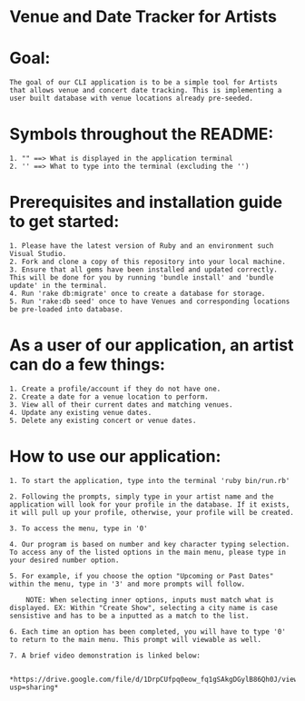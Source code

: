 # Venue and Date Tracker for Artists

# Goal: 
    The goal of our CLI application is to be a simple tool for Artists that allows venue and concert date tracking. This is implementing a user built database with venue locations already pre-seeded.

# Symbols throughout the README:
    1. "" ==> What is displayed in the application terminal
    2. '' ==> What to type into the terminal (excluding the '')

# Prerequisites and installation guide to get started:
    1. Please have the latest version of Ruby and an environment such Visual Studio.
    2. Fork and clone a copy of this repository into your local machine.
    3. Ensure that all gems have been installed and updated correctly. This will be done for you by running 'bundle install' and 'bundle update' in the terminal.
    4. Run 'rake db:migrate' once to create a database for storage.
    5. Run 'rake:db seed' once to have Venues and corresponding locations be pre-loaded into database.

# As a user of our application, an artist can do a few things:
    1. Create a profile/account if they do not have one.
    2. Create a date for a venue location to perform.
    3. View all of their current dates and matching venues.
    4. Update any existing venue dates. 
    5. Delete any existing concert or venue dates. 

# How to use our application:
    1. To start the application, type into the terminal 'ruby bin/run.rb' 

    2. Following the prompts, simply type in your artist name and the application will look for your profile in the database. If it exists, it will pull up your profile, otherwise, your profile will be created. 

    3. To access the menu, type in '0'

    4. Our program is based on number and key character typing selection. To access any of the listed options in the main menu, please type in your desired number option. 

    5. For example, if you choose the option "Upcoming or Past Dates" within the menu, type in '3' and more prompts will follow. 

        NOTE: When selecting inner options, inputs must match what is displayed. EX: Within "Create Show", selecting a city name is case sensistive and has to be a inputted as a match to the list. 

    6. Each time an option has been completed, you will have to type '0' to return to the main menu. This prompt will viewable as well.  

    7. A brief video demonstration is linked below:


    *https://drive.google.com/file/d/1DrpCUfpq0eow_fq1gSAkgDGylB86Qh0J/view?usp=sharing*